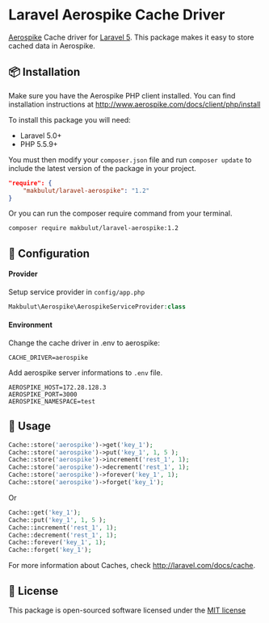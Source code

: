 # Laravel Aerospike Cache Driver

[Aerospike](http://www.aerospike.com/) Cache driver for [Laravel 5](http://laravel.com/). This package makes it easy to store cached data in Aerospike.



## 📦 Installation

Make sure you have the Aerospike PHP client installed. You can find installation instructions at http://www.aerospike.com/docs/client/php/install


To install this package you will need:

* Laravel 5.0+
* PHP 5.5.9+

You must then modify your `composer.json` file and run `composer update` to include the latest version of the package in your project.

```json
"require": {
    "makbulut/laravel-aerospike": "1.2"
}
```

Or you can run the composer require command from your terminal.

```bash
composer require makbulut/laravel-aerospike:1.2
```

## 🔧 Configuration

#### Provider

Setup service provider in `config/app.php`

```php
Makbulut\Aerospike\AerospikeServiceProvider:class
```

#### Environment

Change the cache driver in .env to aerospike:

```
CACHE_DRIVER=aerospike
```

Add aerospike server informations to `.env` file.

```
AEROSPIKE_HOST=172.28.128.3
AEROSPIKE_PORT=3000
AEROSPIKE_NAMESPACE=test
```

## 📌 Usage

```php
Cache::store('aerospike')->get('key_1');
Cache::store('aerospike')->put('key_1', 1, 5 );
Cache::store('aerospike')->increment('rest_1', 1);
Cache::store('aerospike')->decrement('rest_1', 1);
Cache::store('aerospike')->forever('key_1', 1);
Cache::store('aerospike')->forget('key_1');
```

Or

```php
Cache::get('key_1');
Cache::put('key_1', 1, 5 );
Cache::increment('rest_1', 1);
Cache::decrement('rest_1', 1);
Cache::forever('key_1', 1);
Cache::forget('key_1');
```

For more information about Caches, check http://laravel.com/docs/cache.

## 📄 License

This package is open-sourced software licensed under the [MIT license](http://opensource.org/licenses/MIT)
